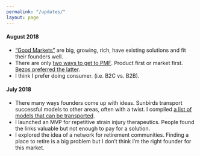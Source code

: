 ```yaml
---
permalink: "/updates/"
layout: page
---
```


#### August 2018
* [“Good Markets”](https://jaymeh13.github.io/jaymehoffman/good-markets/) are big, growing, rich, have existing solutions and fit their founders well.
* There are only [two ways to get to PMF](https://jaymeh13.github.io/jaymehoffman/two-paths-to-product-market-fit/). Product first or market first. [Bezos preferred the latter](https://www.youtube.com/watch?v=rWRbTnE1PEM).
* I think I prefer doing consumer. (i.e. B2C vs. B2B).


#### July 2018
* There many ways founders come up with ideas. Sunbirds transport successful models to other areas, often with a twist. I compiled [a list of models that can be transported](https://jaymeh13.github.io/jaymehoffman/sunbird-approach/).
* I launched an MVP for repetitive strain injury therapeutics. People found the links valuable but not enough to pay for a solution.
* I explored the idea of a network for retirement communities. Finding a place to retire is a big problem but I don’t think i’m the right founder for this market.
